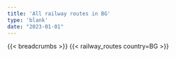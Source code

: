 ```yaml
---
title: 'All railway routes in BG'
type: 'blank'
date: "2023-01-01"
---
```


{{< breadcrumbs >}}
{{< railway_routes country=BG >}}
